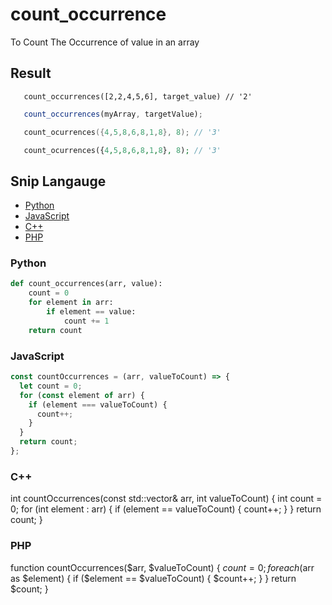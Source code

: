 # count_occurrence
To Count The Occurrence of value in an array

## Result

```Py
   count_occurrences([2,2,4,5,6], target_value) // '2'
```

```JavaScript
   count_occurrences(myArray, targetValue);
```

```C++
   count_ocurrences({4,5,8,6,8,1,8}, 8); // '3'
```

```PHP
   count_ocurrences({4,5,8,6,8,1,8}, 8); // '3'
```


## Snip Langauge

- [Python](#python)
- [JavaScript](#javascript)
- [C++](#c++)
- [PHP](#php)

### Python

```python
def count_occurrences(arr, value):
    count = 0
    for element in arr:
        if element == value:
            count += 1
    return count
```

### JavaScript

```js
const countOccurrences = (arr, valueToCount) => {
  let count = 0;
  for (const element of arr) {
    if (element === valueToCount) {
      count++;
    }
  }
  return count;
};
```

### C++

int countOccurrences(const std::vector<int>& arr, int valueToCount) {
    int count = 0;
    for (int element : arr) {
        if (element == valueToCount) {
            count++;
        }
    }
    return count;
}

### PHP

function countOccurrences($arr, $valueToCount) {
    $count = 0;
    foreach ($arr as $element) {
        if ($element == $valueToCount) {
            $count++;
        }
    }
    return $count;
}

